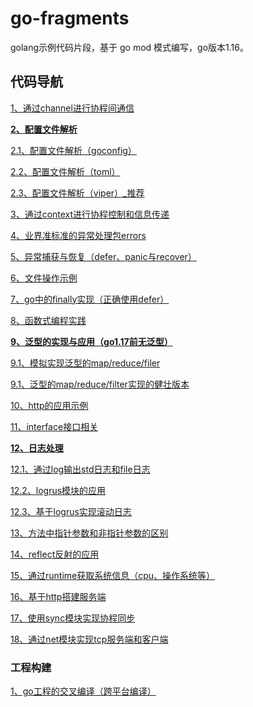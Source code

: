 # go-fragments

golang示例代码片段，基于 go mod 模式编写，go版本1.16。

## 代码导航

[1、通过channel进行协程间通信](https://github.com/dictxwang/go-fragments/blob/main/src/channel/channel_sample.go)

**[2、配置文件解析](https://github.com/dictxwang/go-fragments/tree/main/src/config)**

[2.1、配置文件解析（goconfig）](https://github.com/dictxwang/go-fragments/blob/main/src/config/goconfig_sample.go)

[2.2、配置文件解析（toml）](https://github.com/dictxwang/go-fragments/blob/main/src/config/toml_sample.go)

[2.3、配置文件解析（viper）_推荐](https://github.com/dictxwang/go-fragments/blob/main/src/config/viper_sample.go)

[3、通过context进行协程控制和信息传递](https://github.com/dictxwang/go-fragments/blob/main/src/context/context_sample.go)

[4、业界准标准的异常处理包errors](https://github.com/dictxwang/go-fragments/blob/main/src/errors/errors_sample.go)

[5、异常捕获与恢复（defer、panic与recover）](https://github.com/dictxwang/go-fragments/blob/main/src/exception/exception_sample.go)

[6、文件操作示例](https://github.com/dictxwang/go-fragments/blob/main/src/file/file_sample.go)

[7、go中的finally实现（正确使用defer）](https://github.com/dictxwang/go-fragments/blob/main/src/finally/finally_sample.go)

[8、函数式编程实践](https://github.com/dictxwang/go-fragments/blob/main/src/functional/functional_sample.go)

**[9、泛型的实现与应用（go1.17前无泛型）](https://github.com/dictxwang/go-fragments/tree/main/src/generic)**

[9.1、模拟实现泛型的map/reduce/filer](https://github.com/dictxwang/go-fragments/blob/main/src/generic/generic_sample.go)

[9.1、泛型的map/reduce/filter实现的健壮版本](https://github.com/dictxwang/go-fragments/blob/main/src/generic/generic_power_sample.go)

[10、http的应用示例](https://github.com/dictxwang/go-fragments/blob/main/src/http/http_sample.go)

[11、interface接口相关](https://github.com/dictxwang/go-fragments/blob/main/src/interface/interface_sample.go)

**[12、日志处理](https://github.com/dictxwang/go-fragments/tree/main/src/log)**

[12.1、通过log输出std日志和file日志](https://github.com/dictxwang/go-fragments/blob/main/src/log/log_sample.go)

[12.2、logrus模块的应用](https://github.com/dictxwang/go-fragments/blob/main/src/log/logrus_sample.go)

[12.3、基于logrus实现滚动日志](https://github.com/dictxwang/go-fragments/blob/main/src/log/logrus_rotate_sample.go)

[13、方法中指针参数和非指针参数的区别](https://github.com/dictxwang/go-fragments/blob/main/src/method/method_sample.go)

[14、reflect反射的应用](https://github.com/dictxwang/go-fragments/blob/main/src/reflect/reflect_sample.go)

[15、通过runtime获取系统信息（cpu、操作系统等）](https://github.com/dictxwang/go-fragments/blob/main/src/runtime/runtime_sample.go)

[16、基于http搭建服务端](https://github.com/dictxwang/go-fragments/blob/main/src/server/server_sample.go)

[17、使用sync模块实现协程同步](https://github.com/dictxwang/go-fragments/blob/main/src/sync/sync_sample.go)

[18、通过net模块实现tcp服务端和客户端](https://github.com/dictxwang/go-fragments/blob/main/src/tcp/tcp_sample.go)

### 工程构建

[1、go工程的交叉编译（跨平台编译）](https://github.com/dictxwang/go-fragments/blob/main/build.sh)